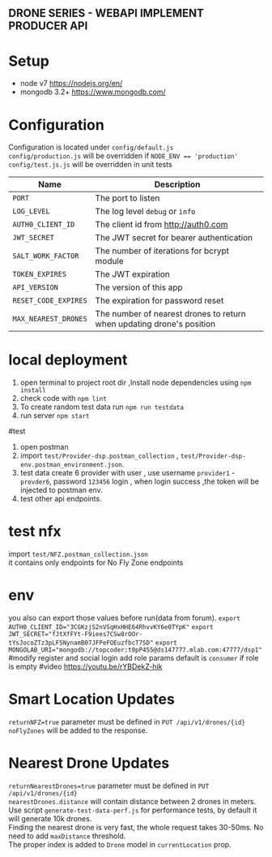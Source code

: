 DRONE SERIES - WEBAPI IMPLEMENT PRODUCER API
---



# Setup
- node v7 https://nodejs.org/en/
- mongodb 3.2+ https://www.mongodb.com/


# Configuration
Configuration is located under `config/default.js`  
`config/production.js` will be overridden if `NODE_ENV == 'production'`  
`config/test.js.js` will be overridden in unit tests


|Name|Description|
|----|-----------|
|`PORT`| The port to listen|
|`LOG_LEVEL`| The log level `debug` or `info`|
|`AUTH0_CLIENT_ID`| The client id from http://auth0.com |
|`JWT_SECRET`| The JWT secret for bearer authentication |
|`SALT_WORK_FACTOR`| The number of iterations for bcrypt module |
|`TOKEN_EXPIRES`| The JWT expiration |
|`API_VERSION`| The version of this app |
|`RESET_CODE_EXPIRES`| The expiration for password reset |
|`MAX_NEAREST_DRONES`| The number of nearest drones to return when updating drone's position |

# local deployment

1. open terminal to project root dir ,Install node dependencies using `npm install`
2. check code with `npm lint`
3. To create random test data run `npm run testdata`
4. run server `npm start`


#test
1. open postman 
2. import `test/Provider-dsp.postman_collection` , `test/Provider-dsp-env.postman_environment.json`.
3. test data create 6 provider with user , use username `provider1` - `provder6`, password `123456` login , when login success ,the token will be injected to postman env.
4. test other api endpoints.

# test nfx
import `test/NFZ.postman_collection.json`  
it contains only endpoints for No Fly Zone endpoints

# env

you also can export those values before run(data from forum).
`export AUTH0_CLIENT_ID="3CGKzjS2nVSqHxHHE64RhvvKY6e0TYpK"`
`export JWT_SECRET="fJtXfFYt-F9iees7CSw8rOOr-tYsJocoZTz3pLF5NynamB07JFPeFOEuzfbcT7SD"`
`export MONGOLAB_URI="mongodb://topcoder:t0pP455@ds147777.mlab.com:47777/dsp1"`
#modify
register and social login add role params
default is `consumer` if role is empty
#video
https://youtu.be/rYBDekZ-hik


# Smart Location Updates
`returnNFZ=true` parameter must be defined in `PUT /api/v1/drones/{id}`  
`noFlyZones` will be added to the response.

# Nearest Drone Updates
`returnNearestDrones=true` parameter must be defined in `PUT /api/v1/drones/{id}`  
`nearestDrones.distance` will contain distance between 2 drones in meters.   
Use script `generate-test-data-perf.js` for performance tests, by default it will generate 10k drones.  
Finding the nearest drone is very fast, the whole request takes 30-50ms. No need to add `maxDistance` threshold.  
The proper index is added to `Drone` model in `currentLocation` prop.  
